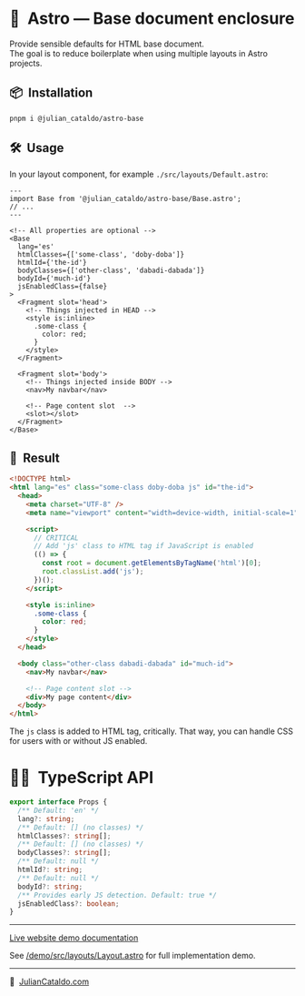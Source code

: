 # 🚀  Astro — Base document enclosure

Provide sensible defaults for HTML base document.  
The goal is to reduce boilerplate when using multiple layouts in Astro projects.

## 📦  Installation

```sh
pnpm i @julian_cataldo/astro-base
```

## 🛠  Usage

In your layout component, for example `./src/layouts/Default.astro`:

```astro
---
import Base from '@julian_cataldo/astro-base/Base.astro';
// ...
---

<!-- All properties are optional -->
<Base
  lang='es'
  htmlClasses={['some-class', 'doby-doba']}
  htmlId={'the-id'}
  bodyClasses={['other-class', 'dabadi-dabada']}
  bodyId={'much-id'}
  jsEnabledClass={false}
>
  <Fragment slot='head'>
    <!-- Things injected in HEAD -->
    <style is:inline>
      .some-class {
        color: red;
      }
    </style>
  </Fragment>

  <Fragment slot='body'>
    <!-- Things injected inside BODY -->
    <nav>My navbar</nav>

    <!-- Page content slot  -->
    <slot></slot>
  </Fragment>
</Base>
```

## 🎉  Result

```html
<!DOCTYPE html>
<html lang="es" class="some-class doby-doba js" id="the-id">
  <head>
    <meta charset="UTF-8" />
    <meta name="viewport" content="width=device-width, initial-scale=1" />

    <script>
      // CRITICAL
      // Add 'js' class to HTML tag if JavaScript is enabled
      (() => {
        const root = document.getElementsByTagName('html')[0];
        root.classList.add('js');
      })();
    </script>

    <style is:inline>
      .some-class {
        color: red;
      }
    </style>
  </head>

  <body class="other-class dabadi-dabada" id="much-id">
    <nav>My navbar</nav>

    <!-- Page content slot -->
    <div>My page content</div>
  </body>
</html>
```

The `js` class is added to HTML tag, critically.
That way, you can handle CSS for users with or without JS enabled.

# 👨‍🏭  TypeScript API

```ts
export interface Props {
  /** Default: 'en' */
  lang?: string;
  /** Default: [] (no classes) */
  htmlClasses?: string[];
  /** Default: [] (no classes) */
  bodyClasses?: string[];
  /** Default: null */
  htmlId?: string;
  /** Default: null */
  bodyId?: string;
  /** Provides early JS detection. Default: true */
  jsEnabledClass?: boolean;
}
```

---

[Live website demo documentation](../../demo)

See [/demo/src/layouts/Layout.astro](../../demo/src/layouts/Layout.astro)
for full implementation demo.

---

🔗  [JulianCataldo.com](https://www.juliancataldo.com/)
